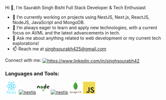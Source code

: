 Hi 👋, I'm Saurabh Singh Bisht
Full Stack Developer & Tech Enthusiast

- 🔭 I’m currently working on projects using NestJS, Next.js, ReactJS, NodeJS, JavaScript and MongoDB.
- 🌱 I’m always eager to learn and apply new technologies, with a current focus on AI/ML and the latest advancements in tech.
- 💬 Ask me about anything related to web development or my current tech explorations!
- 📫 Reach me at singhsourabh425@gmail.com

Connect with me:
<a href="https://www.linkedin.com/in/singhsourabh42" target="blank"><img align="center" src="https://raw.githubusercontent.com/rahuldkjain/github-profile-readme-generator/master/src/images/icons/Social/linked-in-alt.svg" alt="https://www.linkedin.com/in/singhsourabh42" height="30" width="40" /></a>


<h3 align="left">Languages and Tools:</h3>
<p align="left">
<a href="https://reactjs.org/" target="_blank"><img src="https://raw.githubusercontent.com/devicons/devicon/master/icons/react/react-original-wordmark.svg" alt="react" width="40" height="40"/></a>
<a href="https://nextjs.org/" target="_blank"><img src="https://cdn.worldvectorlogo.com/logos/nextjs-2.svg" alt="nextjs" width="40" height="40"/></a>
<a href="https://nodejs.org" target="_blank"><img src="https://raw.githubusercontent.com/devicons/devicon/master/icons/nodejs/nodejs-original-wordmark.svg" alt="nodejs" width="40" height="40"/></a>
<a href="https://nestjs.com/" target="_blank"><img src="https://nestjs.com/img/logo_text.svg" alt="nestjs" width="40" height="40"/></a>
<a href="https://www.mongodb.com/" target="_blank"><img src="https://raw.githubusercontent.com/devicons/devicon/master/icons/mongodb/mongodb-original-wordmark.svg" alt="mongodb" width="40" height="40"/></a>
<a href="https://www.javascript.com/" target="_blank"><img src="https://raw.githubusercontent.com/devicons/devicon/master/icons/javascript/javascript-original.svg" alt="javascript" width="40" height="40"/></a>
</p>
